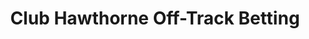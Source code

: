 ---
title: "Club Hawthorne Off-Track Betting"
url: /chicago/club-hawthorne-off-track-betting/
shop: Wettbüro
---